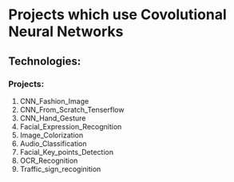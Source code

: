 # Projects which use Covolutional Neural Networks

## Technologies:

<!-- <div style="display:flex; margin: auto;">
<!--   <img src="https://img.shields.io/badge/Python-3776AB?style=for-the-badge&logo=python&logoColor=white"> -->
<!--   <img src="https://img.shields.io/badge/Plotly-239120?style=for-the-badge&logo=plotly&logoColor=white">  -->
</div>

### Projects:

1) CNN_Fashion_Image
2) CNN_From_Scratch_Tenserflow
3) CNN_Hand_Gesture
4) Facial_Expression_Recognition
5) Image_Colorization
6) Audio_Classification
7) Facial_Key_points_Detection
8) OCR_Recognition
9) Traffic_sign_recoginition
